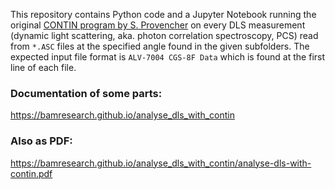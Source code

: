 This repository contains Python code and a Jupyter Notebook
running the original [CONTIN program by S. Provencher](http://dx.doi.org/10.1016/0010-4655(82)90174-6)
on every DLS measurement (dynamic light scattering, aka. photon correlation spectroscopy, PCS)
read from `*.ASC` files at the specified angle found in the given subfolders.
The expected input file format is `ALV-7004 CGS-8F Data` which is found at the first line of each file.

### Documentation of some parts:

https://bamresearch.github.io/analyse_dls_with_contin

### Also as PDF:

https://bamresearch.github.io/analyse_dls_with_contin/analyse-dls-with-contin.pdf
